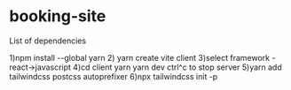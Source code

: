 # booking-site
List of dependencies

1)npm install --global yarn
2) yarn create vite client
3)select framework - react->javascript
4)cd client
  yarn
  yarn dev
ctrl^c to stop server
5)yarn add tailwindcss postcss autoprefixer
6)npx tailwindcss init -p
